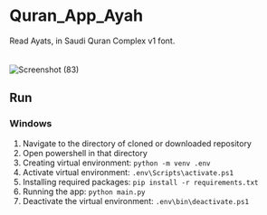 # Quran_App_Ayah
Read Ayats, in Saudi Quran Complex v1 font.
<br>
<br>
<br>
![Screenshot (83)](https://github.com/taaaf11/Quran_App_Ayah/assets/109919009/9b32dd82-a740-47d4-b519-29877674bf47)


## Run
### Windows
1. Navigate to the directory of cloned or downloaded repository
3. Open powershell in that directory
6. Creating virtual environment: `python -m venv .env`
7. Activate virtual environment: `.env\Scripts\activate.ps1`
8. Installing required packages: `pip install -r requirements.txt`
9. Running the app: `python main.py`
10. Deactivate the virtual environment: `.env\bin\deactivate.ps1` 
